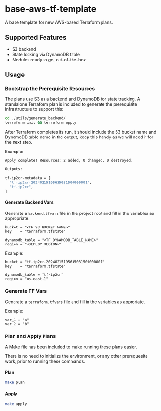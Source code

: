 # base-aws-tf-template

A base template for new AWS-based Terraform plans.

## Supported Features

* S3 backend
* State locking via DynamoDB table
* Modules ready to go, out-of-the-box

## Usage

### Bootstrap the Prerequisite Resources

The plans use S3 as a backend and DynamoDB for state tracking. A standalone Terraform plan is included to generate the prerequisite infrastructure to support this:

```bash
cd ./utils/generate_backend/
terraform init && terraform apply
```

After Terraform completes its run, it should include the S3 bucket name and DynamoDB table name in the output; keep this handy as we will need it for the next step.

Example:

```bash
Apply complete! Resources: 2 added, 0 changed, 0 destroyed.

Outputs:

tf-ip2cr-metadata = [
  "tf-ip2cr-20240215195635031500000001",
  "tf-ip2cr",
]
```

#### Generate Backend Vars

Generate a `backend.tfvars` file in the project root and fill in the variables as appropriate.

```hcl
bucket = "<TF_S3_BUCKET_NAME>"
key    = "terraform.tfstate"

dynamodb_table = "<TF_DYNAMODB_TABLE_NAME>"
region = "<DEPLOY_REGION>"

```

Example:

```hcl
bucket = "tf-ip2cr-20240215195635031500000001"
key    = "terraform.tfstate"

dynamodb_table = "tf-ip2cr"
region = "us-east-1"

```

### Generate TF Vars

Generate a `terraform.tfvars` file and fill in the variables as approriate.

Example:

```hcl
var_1 = "a"
var_2 = "b"
```

### Plan and Apply Plans

A Make file has been included to make running these plans easier.

There is no need to initialize the environment, or any other prerequesite work, prior to running these commands.

#### Plan

```bash
make plan
```

#### Apply

```bash
make apply
```
